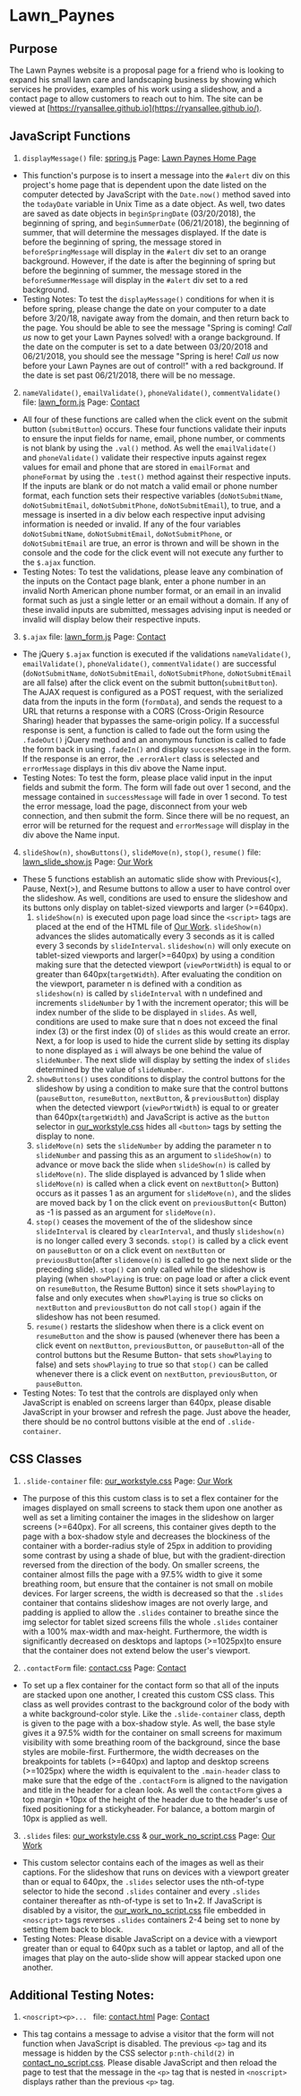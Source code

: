 # Lawn_Paynes

## Purpose

The Lawn Paynes website is a proposal page for a friend who is looking to expand his small lawn care and landscaping business by showing which services he provides, examples of his work using a slideshow, and a contact page to allow customers to reach out to him. The site can be viewed at [https://ryansallee.github.io](https://ryansallee.github.io/).

## JavaScript Functions


1. `displayMessage()` file: [spring.js](https://github.com/ryansallee/ryansallee.github.io/blob/master/js/spring.js) Page: [Lawn Paynes Home Page](https://ryansallee.github.io/index.html)
- This function's purpose is to insert a message into the `#alert` div on this project's home page that is dependent upon the date listed on the computer detected by JavaScript with the `Date.now()` method saved into the `todayDate` variable in Unix Time as a date object. As well, two dates are saved as date objects in `beginSpringDate` (03/20/2018), the beginning of spring, and `beginSummerDate` (06/21/2018), the beginning of summer, that will determine the messages displayed. If the date is before the beginning of spring, the message stored in `beforeSpringMessage` will display in the `#alert` div set to an orange background. However, if the date is after the beginning of spring but before the beginning of summer, the message stored in the `beforeSummerMessage` will display in the `#alert` div set to a red background.
- Testing Notes:
To test the `displayMessage()` conditions for when it is before spring, please change the date on your computer to a date before 3/20/18, navigate away from the domain, and then return back to the page. You should be able to see the message "Spring is coming! *Call us* now to get your Lawn Paynes solved! with a orange background. If the date on the computer is set to a date between 03/20/2018 and 06/21/2018, you should see the message "Spring is here! *Call us* now before your Lawn Paynes are out of control!" with a red background. If the date is set past 06/21/2018, there will be no message.

2. `nameValidate()`, `emailValidate()`, `phoneValidate()`, `commentValidate()` file: [lawn_form.js](https://github.com/ryansallee/ryansallee.github.io/blob/master/js/lawn_form.js) Page: [Contact](https://ryansallee.github.io/contact.html)
- All four of these functions are called when the click event on the submit button (`submitButton`) occurs. These four functions validate their inputs to ensure the input fields for name, email, phone number, or comments is not blank by using the `.val()` method. As well the `emailValidate()` and `phoneValidate()` validate their respective inputs against regex values for email and phone that are stored in `emailFormat` and `phoneFormat` by using the `.test()` method against their respective inputs. If the inputs are blank or do not match a valid email or phone number format, each function sets their respective variables (`doNotSubmitName`, `doNotSubmitEmail`, `doNotSubmitPhone`, `doNotSubmitEmail`), to true, and a message is inserted in a div below each respective input advising information is needed or invalid.   If any of the four variables `doNotSubmitName`, `doNotSubmitEmail`, `doNotSubmitPhone`, or `doNotSubmitEmail` are true, an error is thrown and will be shown in the console and the code for the click event will not execute any further to the `$.ajax` function.
- Testing Notes: To test the validations, please leave any combination of the inputs on the Contact page blank, enter a phone number in an invalid North American phone number format, or an email in an invalid format such as just a single letter or an email without a domain. If any of these invalid inputs are submitted, messages advising input is needed or invalid will display below their respective inputs.

3. `$.ajax` file: [lawn_form.js](https://github.com/ryansallee/ryansallee.github.io/blob/master/js/lawn_form.js) Page: [Contact](https://ryansallee.github.io/contact.html) 
- The jQuery `$.ajax` function is executed if the validations `nameValidate()`, `emailValidate()`, `phoneValidate()`, `commentValidate()` are successful (`doNotSubmitName`, `doNotSubmitEmail`, `doNotSubmitPhone`, `doNotSubmitEmail` are all false) after the click event on the submit button(`submitButton`). The AJAX request is configured as a POST request, with the serialized data from the inputs in the form (`formData`), and sends the request to a URL that returns a response with a CORS (Cross-Origin Resource Sharing) header that bypasses the same-origin policy. If a successful response is sent, a function is called to fade out the form using the `.fadeOut()` jQuery method and an anonymous function is called to fade the form back in using `.fadeIn()` and display `successMessage` in the form. If the response is an error, the `.errorAlert` class is selected and `errorMessage` displays in this div above the Name input.
- Testing Notes: To test the form, please place valid input in the input fields and submit the form. The form will fade out over 1 second, and the message contained in `successMessage` will fade in over 1 second. To test the error message, load the page, disconnect from your web connection, and then submit the form. Since there will be no request, an error will be returned for the request and `errorMessage` will display in the div above the Name input.

4. `slideShow(n)`, `showButtons()`, `slideMove(n)`, `stop()`, `resume()` file: [lawn_slide_show.js](https://github.com/ryansallee/ryansallee.github.io/blob/master/js/lawn_slide_show.js) Page: [Our Work](https://ryansallee.github.io/our_work.html)
- These 5 functions establish an automatic slide show with Previous(<), Pause, Next(>), and Resume buttons to allow a user to have control over the slideshow. As well, conditions are used to ensure the slideshow and its buttons only display on tablet-sized viewports and larger (>=640px).
    1. `slideShow(n)` is executed upon page load since the `<script>` tags are placed at the end of the HTML file of [Our Work](https://ryansallee.github.io/our_work.html). `slideShow(n)` advances the slides automatically every 3 seconds as it is called every 3 seconds by `slideInterval`. `slideshow(n)` will only execute on tablet-sized viewports and larger(>=640px) by using a condition making sure that the detected viewport (`viewPortWidth`) is equal to or greater than 640px(`targetWidth`). After evaluating the condition on the viewport, parameter n is defined with a condition as `slideshow(n)` is called by `slideInterval` with n undefined and increments `slideNumber` by 1 with the increment operator; this will be index number of the slide to be displayed in `slides`. As well, conditions are used to make sure that n does not exceed the final index (3) or the first index (0) of `slides` as this would create an error. Next, a for loop is used to hide the current slide by setting its display to none displayed as `i` will always be one behind the value of `slideNumber`. The next slide will display by setting the index of `slides` determined by the value of `slideNumber`.
    2.  `showButtons()` uses conditions to display the control buttons for the slideshow by using a condition to make sure that the control buttons (`pauseButton`, `resumeButton`, `nextButton`, & `previousButton`) display when the detected viewport (`viewPortWidth`) is equal to or greater than 640px(`targetWidth`) and JavaScript is active as the `button` selector in [our_workstyle.css](https://github.com/ryansallee/ryansallee.github.io/blob/master/css/our_workstyle.css) hides all `<button>` tags by setting the display to none.
    3. `slideMove(n)` sets the `slideNumber` by adding the parameter n to `slideNumber` and passing this as an argument to `slideShow(n)` to advance or move back the slide when `slideShow(n)` is called by `slideMove(n)`. The slide displayed is advanced by 1 slide when `slideMove(n)` is called when a click event on `nextButton`(> Button) occurs as it passes 1 as an argument for `slideMove(n)`, and the slides are moved back by 1 on the click event on `previousButton`(< Button) as -1 is passed as an argument for `slideMove(n)`.
    4. `stop()` ceases the movement of the of the slideshow since `slideInterval` is cleared by `clearInterval`, and thusly `slideshow(n)` is no longer called every 3 seconds. `stop()` is called by a click event on `pauseButton` or on a click event on `nextButton` or `previousButton`(after `slidemove(n)` is called to go the next slide or the preceding slide). `stop()` can only called while the slideshow is playing (when `showPlaying` is true: on page load or after a click event on `resumeButton`, the Resume Button) since it sets `showPlaying` to false and only executes when `showPlaying` is true so clicks on `nextButton` and `previousButton` do not call `stop()` again if the slideshow has not been resumed.
    5. `resume()` restarts the slideshow when there is a click event on `resumeButton` and the show is paused (whenever there has been a click event on `nextButton`, `previousButton`, or `pauseButton`-all of the control buttons but the Resume Button- that sets `showPlaying` to false) and sets `showPlaying` to true so that `stop()` can be called whenever there is a click event on `nextButton`, `previousButton`, or `pauseButton`.
- Testing Notes: To test that the controls are displayed only when JavaScript is enabled on screens larger than 640px, please disable JavaScript in your browser and refresh the page. Just above the header, there should be no control buttons visible at the end of `.slide-container`.
## CSS Classes
1. `.slide-container` file: [our_workstyle.css](https://github.com/ryansallee/ryansallee.github.io/blob/master/css/our_workstyle.css) Page: [Our Work](https://ryansallee.github.io/our_work.html)
- The purpose of this this custom class is to set a flex container for the images displayed on small screens to stack them upon one another as well as set a limiting container the images in the slideshow on larger screens (>=640px). For all screens, this container gives depth to the page with a box-shadow style and decreases the blockiness of the container with a border-radius style of 25px in addition to providing some contrast by using a shade of blue, but with the gradient-direction reversed from the direction of the body. On smaller screens, the container almost fills the page with a 97.5% width to give it some breathing room, but ensure that the container is not small on mobile devices. For larger screens, the width is decreased so that the `.slides` container that contains slideshow images are not overly large, and padding is applied to allow the `.slides` container to breathe since the img selector for tablet sized screens fills the whole `.slides` container with a 100% max-width and max-height. Furthermore, the width is significantly decreased on desktops and laptops (>=1025px)to ensure that the container does not extend below the user's viewport.

2. `.contactForm` file: [contact.css](https://github.com/ryansallee/ryansallee.github.io/blob/master/css/contact.css)
Page: [Contact](https://ryansallee.github.io/contact.html)
- To set up a flex container for the contact form so that all of the inputs are stacked upon one another, I created this custom CSS class. This class as well provides contrast to the background color of the body with a white background-color style. Like the `.slide-container` class, depth is given to the page with a box-shadow style. As well, the base style gives it a 97.5% width for the container on small screens for maximum visibility with some breathing room of the background, since the base styles are mobile-first. Furthermore, the width decreases on the breakpoints for tablets (>=640px) and laptop and desktop screens (>=1025px) where the width is equivalent to the `.main-header` class to make sure that the edge of the `.contactForm` is aligned to the navigation and title in the header for a clean look. As well the `contactForm` gives a top margin +10px of the height of the header due to the header's use of fixed positioning for a stickyheader. For balance, a bottom margin of 10px is applied as well. 

3. `.slides` files: [our_workstyle.css](https://github.com/ryansallee/ryansallee.github.io/blob/master/css/our_workstyle.css) & [our_work_no_script.css](https://github.com/ryansallee/ryansallee.github.io/blob/master/css/our_work_no_script.css) Page: [Our Work](https://ryansallee.github.io/our_work.html)
- This custom selector contains each of the images as well as their captions. For the slideshow that runs on devices with a viewport greater than or equal to 640px, the `.slides` selector uses the nth-of-type selector to hide the second `.slides` container and every `.slides` container thereafter as nth-of-type is set to 1n+2. If JavaScript is disabled by a visitor, the [our_work_no_script.css](https://github.com/ryansallee/ryansallee.github.io/blob/master/css/our_work_no_script.css) file embedded in `<noscript>` tags reverses `.slides` containers 2-4 being set to none by setting them back to block.
- Testing Notes: Please disable JavaScript on a device with a viewport greater than or equal to 640px such as a tablet or laptop, and all of the images that play on the auto-slide show will appear stacked upon one another.

## Additional Testing Notes:
1. `<noscript><p>... ` file: [contact.html](https://github.com/ryansallee/ryansallee.github.io/blob/master/contact.html) Page: [Contact](https://ryansallee.github.io/contact.html) 
- This tag contains a message to advise a visitor that the form will not function when JavaScript is disabled. The previous `<p>` tag and its message is hidden by the CSS selector `p:nth-child(2)` in [contact_no_script.css](https://github.com/ryansallee/ryansallee.github.io/blob/master/css/contact_no_script.css). Please disable JavaScript and then reload the page to test that the message in the `<p>` tag that is nested in `<noscript>` displays rather than the previous `<p>` tag.
